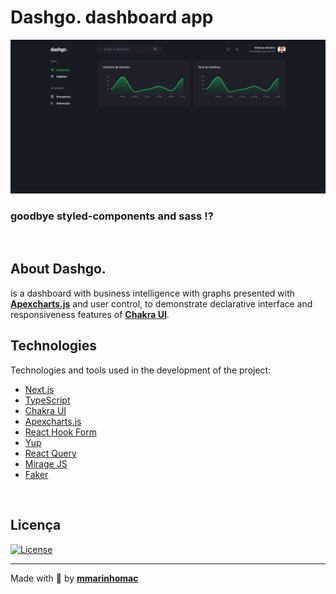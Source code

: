 # Dashgo. dashboard app
![Preview](public/dashgo.png)
<br>

### goodbye styled-components and sass !?
<br>

## About Dashgo.

is a dashboard with business intelligence with graphs presented with [**Apexcharts.js**](https://apexcharts.com/) and user control, to demonstrate declarative interface and responsiveness features of [**Chakra UI**](https://chakra-ui.com/).
<br>

## Technologies

Technologies and tools used in the development of the project:

- [Next.js](https://nextjs.org/)
- [TypeScript](https://www.typescriptlang.org/)
- [Chakra UI](https://chakra-ui.com/)
- [Apexcharts.js](https://apexcharts.com/)
- [React Hook Form](https://react-hook-form.com/)
- [Yup](https://github.com/jquense/yup)
- [React Query](https://react-query.tanstack.com/)
- [Mirage JS](https://miragejs.com/)
- [Faker](https://github.com/marak/Faker.js/)
<br>

## Licença
<a href="https://opensource.org/licenses/MIT">
    <img alt="License" src="https://img.shields.io/badge/license-MIT-ff512f?style=flat-square">
</a>
<br>

---
Made with 💖 by [**mmarinhomac**](https://github.com/mmarinhomac)
